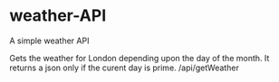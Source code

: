 # weather-API
A simple weather API

Gets the weather for London depending upon the day of the month. It returns a json only if the curent day is prime.
/api/getWeather

